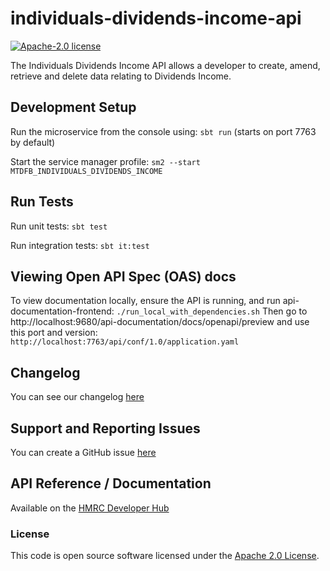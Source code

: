 
# individuals-dividends-income-api

[![Apache-2.0 license](http://img.shields.io/badge/license-Apache-blue.svg)](http://www.apache.org/licenses/LICENSE-2.0.html)

The Individuals Dividends Income API allows a developer to create, amend, retrieve and delete data relating to Dividends Income.

## Development Setup

Run the microservice from the console using: `sbt run` (starts on port 7763 by default)

Start the service manager profile: `sm2 --start MTDFB_INDIVIDUALS_DIVIDENDS_INCOME`

## Run Tests

Run unit tests: `sbt test`

Run integration tests: `sbt it:test`

## Viewing Open API Spec (OAS) docs

To view documentation locally, ensure the API is running, and run api-documentation-frontend:
`./run_local_with_dependencies.sh`
Then go to http://localhost:9680/api-documentation/docs/openapi/preview and use this port and version:
`http://localhost:7763/api/conf/1.0/application.yaml`

## Changelog

You can see our changelog [here](https://github.com/hmrc/income-tax-mtd-changelog)

## Support and Reporting Issues

You can create a GitHub issue [here](https://github.com/hmrc/income-tax-mtd-changelog/issues)

## API Reference / Documentation

Available on
the [HMRC Developer Hub](https://developer.service.hmrc.gov.uk/api-documentation/docs/api/service/individuals-other-income-api)

### License

This code is open source software licensed under the [Apache 2.0 License]("http://www.apache.org/licenses/LICENSE-2.0.html").